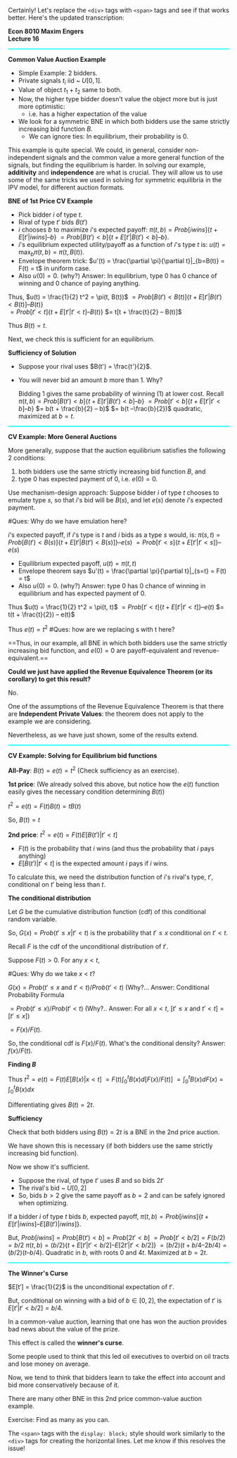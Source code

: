 Certainly! Let's replace the `<div>` tags with `<span>` tags and see if that works better. Here's the updated transcription:

<span class="dark-mustard-text">**Econ 8010 Maxim Engers**</span>  
<span class="dark-mustard-text">**Lecture 16**</span>

<span style="display: block; border-bottom: 2px solid #00FFFF; margin: 10px 0;"></span>

<span class="dark-mustard-text">**Common Value Auction Example**</span>

- Simple Example: 2 bidders. 
- Private signals $t_i$ iid ~ $U[0,1]$.
- Value of object $t_1 + t_2$ same to both.
- Now, the higher type bidder doesn't value the object more but is just more optimistic: 
	- i.e. has a higher expectation of the value
- We look for a symmetric BNE in which both bidders use the same strictly increasing bid function $B$.
	- We can ignore ties: In equilibrium, their probability is 0.

<span class="blue-box">
This example is quite special. We could, in general, consider non-independent signals and the common value a more general function of the signals, but finding the equilibrium is harder. In solving our example, <b>additivity</b> and <b>independence</b> are what is crucial. They will allow us to use some of the same tricks we used in solving for symmetric equilibria in the IPV model, for different auction formats.
</span>

<span class="dark-mustard-text">**BNE of 1st Price CV Example**</span>

- Pick bidder $i$ of type $t$.
- Rival of type $t'$ bids $B(t')$
- $i$ chooses $b$ to maximize $i$'s expected payoff:
	$\pi(t, b) = Prob[i wins]\{t + E[t'| i wins] – b\}$
	$= Prob[B(t') < b]\{t + E[t'| B(t') < b] – b\}$.
- $i$'s equilibrium expected utility/payoff as a function of $i$'s type $t$ is:
	$u(t) = \max_b \pi(t, b) = \pi(t, B(t))$.
- Envelope theorem trick: 
	$u'(t) = \frac{\partial \pi}{\partial t}|_{b=B(t)} = F(t) = t$ in uniform case.
- Also $u(0) = 0$. (why?)
	<span class="yellow-box">
	Answer: In equilibrium, type 0 has 0 chance of winning and 0 chance of paying anything.
	</span>

Thus, 
$u(t) = \frac{1}{2} t^2 = \pi(t, B(t))$
$= Prob[B(t') < B(t)]\{t + E[t' | B(t') < B(t)] – B(t)\}$  
$= Prob[t' < t]\{t + E[t'| t' < t] – B(t)\}$
$= t[t + \frac{t}{2} – B(t)]$

Thus $B(t) = t$.

Next, we check this is sufficient for an equilibrium.

<span class="dark-mustard-text">**Sufficiency of Solution**</span>

- Suppose your rival uses $B(t') = \frac{t'}{2}$. 
- You will never bid an amount $b$ more than 1. Why?
	
	Bidding 1 gives the same probability of winning (1) at lower cost. Recall
$\pi(t, b) = Prob[B(t') < b]\{t + E[t' | B(t') < b] – b\}$
	$= Prob[ t' < b]\{t + E[t' | t' < b] – b\}$
	$= b(t + \frac{b}{2} – b)$
	$= b(t –\frac{b}{2})$
	quadratic, maximized at $b = t$.

<span style="display: block; border-bottom: 2px solid #00FFFF; margin: 10px 0;"></span>

<span class="dark-mustard-text">**CV Example: More General Auctions**</span>

More generally, suppose that the auction equilibrium satisfies the following 2 conditions:
1. both bidders use the same strictly increasing bid function $B$, and 
2. type 0 has expected payment of 0, i.e. $e(0) = 0$.

Use mechanism-design approach: Suppose bidder $i$ of type $t$ chooses to emulate type $s$, so that $i$'s bid will be $B(s)$, and let $e(s)$ denote $i$'s expected payment.   

#Ques: Why do we have emulation here? 

$i$'s expected payoff, if $i$'s type is $t$ and $i$ bids as a type $s$ would, is:
$\pi(s, t) = Prob[B(t') < B(s)]\{t + E[t' | B(t') < B(s)]\} – e(s)$
$= Prob[t' < s]\{t + E[t'| t' < s]\} – e(s)$

- Equilibrium expected payoff, $u(t) = \pi(t, t)$ 
- Envelope theorem says $u'(t) = \frac{\partial \pi}{\partial t}|_{s=t} = F(t) = t$ 
- Also $u(0) = 0$. (why?) 
	<span class="yellow-box">
	Answer: type 0 has 0 chance of winning in equilibrium and has expected payment of 0.
	</span>

Thus $u(t) = \frac{1}{2} t^2 = \pi(t, t)$
$= Prob[t' < t]\{t + E[t' | t' < t]\} – e(t)$ 
$= t(t + \frac{t}{2}) – e(t)$

Thus $e(t) = t^2$
#Ques: how are we replacing s with t here? 

==Thus, in our example, all BNE in which both bidders use the same strictly increasing bid function, and $e(0)=0$ are payoff-equivalent and revenue-equivalent.==

<span class="dark-mustard-text">**Could we just have applied the Revenue Equivalence Theorem (or its corollary) to get this result?**</span>

No. 

One of the assumptions of the Revenue Equivalence Theorem is that there are **Independent Private Values**: the theorem does not apply to the example we are considering.

Nevertheless, as we have just shown, some of the results extend.

<span style="display: block; border-bottom: 2px solid #00FFFF; margin: 10px 0;"></span>

<span class="dark-mustard-text">**CV Example: Solving for Equilibrium bid functions**</span>

**All-Pay**: $B(t) = e(t) = t^2$ 
(Check sufficiency as an exercise).

**1st price**: 
(We already solved this above, but notice how the $e(t)$ function easily gives the necessary condition determining $B(t)$)

$t^2 = e(t) = F(t)B(t) = tB(t)$

So, $B(t) = t$

**2nd price**: $t^2 = e(t) = F(t)E[B(t') | t' < t]$
- $F(t)$ is the probability that $i$ wins (and thus the probability that $i$ pays anything) 
- $E[B(t') | t' < t]$ is the expected amount $i$ pays if $i$ wins.

To calculate this, we need the distribution function of $i$'s rival's type, $t'$, conditional on $t'$ being less than $t$.

<span class="dark-mustard-text">**The conditional distribution**</span>

Let $G$ be the cumulative distribution function (cdf) of this conditional random variable. 

So, $G(x) = Prob(t' ≤ x | t' < t )$ is the probability that $t' ≤ x$ conditional on $t' < t$.

Recall $F$ is the cdf of the unconditional distribution of $t'$. 

Suppose $F(t) > 0$. For any $x < t$,

#Ques: Why do we take $x$ < $t$? 

$G(x) = Prob(t' ≤ x$ and $t' < t) / Prob(t' < t)$ (Why?... 
<span class="yellow-box">
Answer: Conditional Probability Formula
</span>

$= Prob(t' ≤ x) / Prob(t' < t )$ (Why?..
<span class="yellow-box">
Answer: For all $x < t$, $[t' ≤ x$ and $t' < t] = [t' ≤ x]$)
</span>

$= F(x)/F(t)$.

So, the conditional cdf is $F(x)/F(t)$. What's the conditional density?
<span class="yellow-box">
Answer: $f(x)/F(t)$.
</span>

<span class="dark-mustard-text">**Finding $B$**</span>

Thus $t^2 = e(t) = F(t)E[B(x) | x < t]$
$= F(t)\int_0^t B(x)d[F(x)/F(t)]$
$= \int_0^t B(x)dF(x) = \int_0^t B(x)dx$

Differentiating gives $B(t) = 2t$.

<span class="dark-mustard-text">**Sufficiency**</span>

Check that both bidders using $B(t) = 2t$ is a BNE in the 2nd price auction. 

We have shown this is necessary (if both bidders use the same strictly increasing bid function). 

Now we show it's sufficient.

- Suppose the rival, of type $t′$ uses $B$ and so bids $2t′$ 
- The rival's bid ~ $U[0,2]$
- So, bids $b > 2$ give the same payoff as $b = 2$ and can be safely ignored when optimizing.

If a bidder $i$ of type $t$ bids $b$, expected payoff, 
$\pi(t,b) = Prob[i wins]\{t + E[t′|i wins] – E[B(t′)|i wins]\}$.

But, $Prob[i wins] = Prob[B(t′) < b] = Prob[2t′ < b]$
$= Prob[t′ < b/2] = F(b/2) = b/2$ 
$\pi(t,b) = (b/2)\{t + E[t′ | t′ < b/2] – E[2t′ | t′ < b/2]\}$
$= (b/2)(t + b/4 – 2b/4) = (b/2)(t – b/4)$.
Quadratic in $b$, with roots 0 and $4t$. 
Maximized at $b = 2t$.

<span style="display: block; border-bottom: 2px solid #00FFFF; margin: 10px 0;"></span>

<span class="dark-mustard-text">**The Winner's Curse**</span>

$E[t′] = \frac{1}{2}$ is the unconditional expectation of $t′$.

But, conditional on winning with a bid of $b \in [0,2]$, the expectation of $t′$ is $E[t′ | t′ < b/2] = b/4$.

<span class="red-box">
In a common-value auction, learning that one has won the auction provides bad news about the value of the prize. 

This effect is called the <b>winner's curse</b>.
</span>

Some people used to think that this led oil executives to overbid on oil tracts and lose money on average. 

Now, we tend to think that bidders learn to take the effect into account and bid more conservatively because of it.

<span class="yellow-box">
There are many other BNE in this 2nd price common-value auction example. 

Exercise: Find as many as you can.
</span>

The `<span>` tags with the `display: block;` style should work similarly to the `<div>` tags for creating the horizontal lines. Let me know if this resolves the issue!